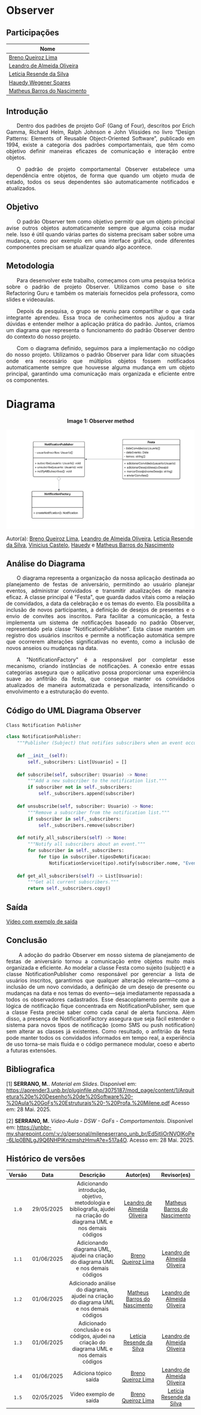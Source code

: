 # Observer

## Participações

| Nome                                 |
|--------------------------------------|
| [Breno Queiroz Lima](https://github.com/brenob6)|
| [Leandro de Almeida Oliveira](https://github.com/leomitx10)   |
| [Letícia Resende da Silva](https://github.com/LeticiaResende23) |
| [Hauedy Wegener Soares](https://github.com/HauedyWS) |
| [Matheus Barros do Nascimento](https://github.com/Ninja-Haiyai) |

## Introdução

<p align="justify"> &emsp;&emsp;Dentro dos padrões de projeto GoF (Gang of Four), descritos por Erich Gamma, Richard Helm, Ralph Johnson e John Vlissides no livro “Design Patterns: Elements of Reusable Object-Oriented Software”, publicado em 1994, existe a categoria dos padrões comportamentais, que têm como objetivo definir maneiras eficazes de comunicação e interação entre objetos.</p>

<p align="justify"> &emsp;&emsp;O padrão de projeto comportamental Observer estabelece uma dependência entre objetos, de forma que quando um objeto muda de estado, todos os seus dependentes são automaticamente notificados e atualizados.</p>

## Objetivo

<p align="justify"> &emsp;&emsp;O padrão Observer tem como objetivo permitir que um objeto principal avise outros objetos automaticamente sempre que alguma coisa mudar nele. Isso é útil quando várias partes do sistema precisam saber sobre uma mudança, como por exemplo em uma interface gráfica, onde diferentes componentes precisam se atualizar quando algo acontece.</p>

## Metodologia

<p align="justify">&emsp;&emsp;Para desenvolver este trabalho, começamos com uma pesquisa teórica sobre o padrão de projeto Observer. Utilizamos como base o site Refactoring Guru e também os materiais fornecidos pela professora, como slides e videoaulas.</p> 
<p align="justify">&emsp;&emsp;Depois da pesquisa, o grupo se reuniu para compartilhar o que cada integrante aprendeu. Essa troca de conhecimentos nos ajudou a tirar dúvidas e entender melhor a aplicação prática do padrão. Juntos, criamos um diagrama que representa o funcionamento do padrão Observer dentro do contexto do nosso projeto.</p> 
<p align="justify">&emsp;&emsp;Com o diagrama definido, seguimos para a implementação no código do nosso projeto. Utilizamos o padrão Observer para lidar com situações onde era necessário que múltiplos objetos fossem notificados automaticamente sempre que houvesse alguma mudança em um objeto principal, garantindo uma comunicação mais organizada e eficiente entre os componentes.</p>

# Diagrama

<center>

**Image 1: Observer method**

![Factory method](./assets/observe-method.png)

</center>

Autor(a): 
<a href="https://github.com/brenob6" target="_blank">Breno Queiroz Lima</a>, 
<a href="https://github.com/leomitx10" target="_blank">Leandro de Almeida Oliveira</a>, 
<a href="https://github.com/LeticiaResende23" target="_blank">Letícia Resende da Silva</a>, 
<a href="https://github.com/Vini47" target="_blank">Vinicius Castelo</a>,
<a href="https://github.com/hauedyWS" target="_blank">Hauedy</a> e
<a href="https://github.com/Ninja-Haiyai" target="_blank">Matheus Barros do Nascimento</a>


## Análise do Diagrama
<p align="justify">&emsp;&emsp;O diagrama representa a organização da nossa aplicação destinada ao planejamento de festas de aniversário, permitindo ao usuário planejar eventos, administrar convidados e transmitir atualizações de maneira eficaz. A classe principal é "Festa", que guarda dados vitais como a relação de convidados, a data da celebração e os temas do evento. Ela possibilita a inclusão de novos participantes, a definição de desejos de presentes e o envio de convites aos inscritos. Para facilitar a comunicação, a festa implementa um sistema de notificações baseado no padrão Observer, representado pela classe "NotificationPublisher". Esta classe mantém um registro dos usuários inscritos e permite a notificação automática sempre que ocorrerem alterações significativas no evento, como a inclusão de novos anseios ou mudanças na data.</p>

<p align="justify">&emsp;&emsp;A "NotificationFactory" é a responsável por completar esse mecanismo, criando instâncias de notificações. A conexão entre essas categorias assegura que o aplicativo possa proporcionar uma experiência suave ao anfitrião da festa, que consegue manter os convidados atualizados de maneira automatizada e personalizada, intensificando o envolvimento e a estruturação do evento.</p>



## Código do UML Diagrama Observer

`Class Notification Publisher`

```py
class NotificationPublisher:
    """Publisher (Subject) that notifies subscribers when an event occurs."""
    
    def __init__(self):
        self._subscribers: List[Usuario] = []
        
    def subscribe(self, subscriber: Usuario) -> None:
        """Add a new subscriber to the notification list."""
        if subscriber not in self._subscribers:
            self._subscribers.append(subscriber)
            
    def unsubscribe(self, subscriber: Usuario) -> None:
        """Remove a subscriber from the notification list."""
        if subscriber in self._subscribers:
            self._subscribers.remove(subscriber)
            
    def notify_all_subscribers(self) -> None:
        """Notify all subscribers about an event."""
        for subscriber in self._subscribers:
            for tipo in subscriber.tiposDeNotificacao: 
                NotificationService(tipo).notify(subscriber.nome, "Evento notificado")
    
    def get_all_subscribers(self) -> List[Usuario]:
        """Get all current subscribers."""
        return self._subscribers.copy()

```

## Saída

[Vídeo com exemplo de saída](https://youtu.be/SgfhNqgJ1V4)

## Conclusão

<p align="justify">&emsp;&emsp; A adoção do padrão Observer em nosso sistema de planejamento de festas de aniversário tornou a comunicação entre objetos muito mais organizada e eficiente. Ao modelar a classe Festa como sujeito (subject) e a classe NotificationPublisher como responsável por gerenciar a lista de usuários inscritos, garantimos que qualquer alteração relevante—como a inclusão de um novo convidado, a definição de um desejo de presente ou mudanças na data e nos temas do evento—seja imediatamente repassada a todos os observadores cadastrados. Esse desacoplamento permite que a lógica de notificação fique concentrada em NotificationPublisher, sem que a classe Festa precise saber como cada canal de alerta funciona. Além disso, a presença de NotificationFactory assegura que seja fácil estender o sistema para novos tipos de notificação (como SMS ou push notification) sem alterar as classes já existentes. Como resultado, o anfitrião da festa pode manter todos os convidados informados em tempo real, a experiência de uso torna-se mais fluida e o código permanece modular, coeso e aberto a futuras extensões.


## Bibliografica

[1] **SERRANO, M.**. *Material em Slides*. Disponível em: <https://aprender3.unb.br/pluginfile.php/3075187/mod_page/content/1/Arquitetura%20e%20Desenho%20de%20Software%20-%20Aula%20GoFs%20Estruturais%20-%20Profa.%20Milene.pdf>  Acesso em: 28 Mai. 2025.

[2] **SERRANO, M.** *Vídeo-Aula - DSW - GoFs - Comportamentais*. Disponível em: <https://unbbr-my.sharepoint.com/:v:/g/personal/mileneserrano_unb_br/Ed5jtliOrNVOlKoPe-6Llp0BNLgJ9Q6NHPIKnzmshzHmvA?e=517a4O>. Acesso em: 28 Mai. 2025.

## Histórico de versões

| Versão |    Data    |                       Descrição                       |                       Autor(es)                        |                      Revisor(es)                       |
| :----: | :--------: | :---------------------------------------------------: | :----------------------------------------------------: | :----------------------------------------------------: |
| `1.0`  | 29/05/2025 | Adicionando introdução, objetivo, metodologia e bibliografia, ajudei na criação do diagrama UML e nos demais códigos | [Leandro de Almeida Oliveira](https://github.com/leomitx10) | [Matheus Barros do Nascimento](https://github.com/Ninja-Haiyai) |
| `1.1`  | 01/06/2025 | Adicionando diagrama UML, ajudei na criação do diagrama UML e nos demais códigos| [Breno Queiroz Lima](https://github.com/brenob6) | [Leandro de Almeida Oliveira](https://github.com/leimit10) |
| `1.2`  | 01/06/2025 | Adicionado análise do diagrama, ajudei na criação do diagrama UML e nos demais códigos | [Matheus Barros do Nascimento](https://github.com/Ninja-Haiyai) | [Leandro de Almeida Oliveira](https://github.com/leimit10) |
| `1.3`  | 01/06/2025 | Adicionado conclusão e os códigos, ajudei na criação do diagrama UML e nos demais códigos | [Letícia Resende da Silva](https://github.com/LeticiaResende23) | [Leandro de Almeida Oliveira](https://github.com/leimit10) |
| `1.4`  | 01/06/2025 | Adiciona tópico saída | [Breno Queiroz Lima](https://github.com/brenob6) | [Leandro de Almeida Oliveira](https://github.com/leimit10) |
| `1.5`  | 02/05/2025 | Vídeo exemplo de saída | [Breno Queiroz Lima](https://github.com/brenob6) | [Letícia Resende da Silva](https://github.com/LeticiaResende23) |
